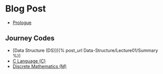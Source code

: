 # Blog Post
* [Prologue](./)
## Journey Codes
* [Data Structure (DS)]({% post_url Data-Structure/Lecture01/Summary %})
* [C Language (C)](./)
* [Discrete Mathematics (M)](./)

